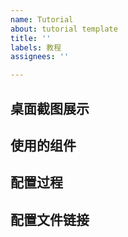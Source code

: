 ```yaml
---
name: Tutorial
about: tutorial template
title: ''
labels: 教程
assignees: ''

---
```


## 桌面截图展示

## 使用的组件

## 配置过程

## 配置文件链接
